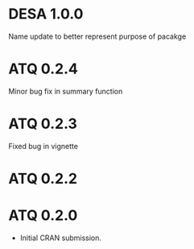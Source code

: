 # DESA 1.0.0
Name update to better represent purpose of pacakge

# ATQ 0.2.4
Minor bug fix in summary function

# ATQ 0.2.3

Fixed bug in vignette

# ATQ 0.2.2

# ATQ 0.2.0

* Initial CRAN submission.
